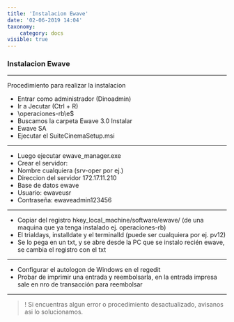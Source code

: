 ```yaml
---
title: 'Instalacion Ewave'
date: '02-06-2019 14:04'
taxonomy:
    category: docs
visible: true
---
```


### Instalacion Ewave
--------

Procedimiento para realizar la instalacion

* Entrar como administrador  (Dinoadmin)
* Ir a Jecutar (Ctrl + R)
* \\operaciones-rb\e$
* Buscamos la carpeta Ewave 3.0 Instalar
* Ewave SA
* Ejecutar el SuiteCinemaSetup.msi

------

* Luego ejecutar ewave_manager.exe
* Crear el servidor:
* Nombre cualquiera (srv-oper por ej.)
* Direccion del servidor 172.17.11.210
* Base de datos ewave
* Usuario: ewaveusr
* Contraseña: ewaveadmin123456

------------

* Copiar del registro hkey_local_machine/software/ewave/ (de una maquina que ya tenga instalado ej. operaciones-rb)
* El trialdays, installdate y el terminalId (puede ser cualquiera por ej. pv12)
* Se lo pega en un txt, y se abre desde la PC que se instalo recién ewave, se cambia el registro con el txt
------------------------------------
* Configurar el autologon de Windows en el regedit
* Probar de imprimir una entrada y reembolsarla, en la entrada impresa sale en nro de transacción para reembolsar

-----------

>! Si encuentras algun error o procedimiento desactualizado, avisanos asi lo solucionamos.
